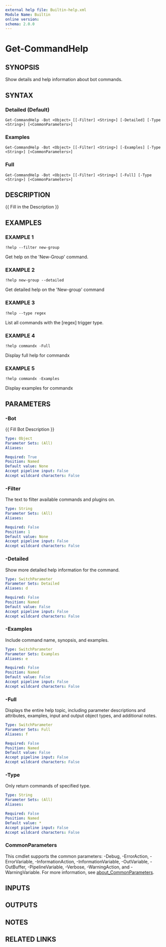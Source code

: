 ```yaml
---
external help file: Builtin-help.xml
Module Name: Builtin
online version:
schema: 2.0.0
---
```


# Get-CommandHelp

## SYNOPSIS
Show details and help information about bot commands.

## SYNTAX

### Detailed (Default)
```
Get-CommandHelp -Bot <Object> [[-Filter] <String>] [-Detailed] [-Type <String>] [<CommonParameters>]
```

### Examples
```
Get-CommandHelp -Bot <Object> [[-Filter] <String>] [-Examples] [-Type <String>] [<CommonParameters>]
```

### Full
```
Get-CommandHelp -Bot <Object> [[-Filter] <String>] [-Full] [-Type <String>] [<CommonParameters>]
```

## DESCRIPTION
{{ Fill in the Description }}

## EXAMPLES

### EXAMPLE 1
```
!help --filter new-group
```

Get help on the 'New-Group' command.

### EXAMPLE 2
```
!help new-group --detailed
```

Get detailed help on the 'New-group' command

### EXAMPLE 3
```
!help --type regex
```

List all commands with the \[regex\] trigger type.

### EXAMPLE 4
```
!help commandx -Full
```

Display full help for commandx

### EXAMPLE 5
```
!help commandx -Examples
```

Display examples for commandx

## PARAMETERS

### -Bot
{{ Fill Bot Description }}

```yaml
Type: Object
Parameter Sets: (All)
Aliases:

Required: True
Position: Named
Default value: None
Accept pipeline input: False
Accept wildcard characters: False
```

### -Filter
The text to filter available commands and plugins on.

```yaml
Type: String
Parameter Sets: (All)
Aliases:

Required: False
Position: 1
Default value: None
Accept pipeline input: False
Accept wildcard characters: False
```

### -Detailed
Show more detailed help information for the command.

```yaml
Type: SwitchParameter
Parameter Sets: Detailed
Aliases: d

Required: False
Position: Named
Default value: False
Accept pipeline input: False
Accept wildcard characters: False
```

### -Examples
Include command name, synopsis, and examples.

```yaml
Type: SwitchParameter
Parameter Sets: Examples
Aliases: e

Required: False
Position: Named
Default value: False
Accept pipeline input: False
Accept wildcard characters: False
```

### -Full
Displays the entire help topic, including parameter descriptions and attributes, examples, input and output object types, and additional notes.

```yaml
Type: SwitchParameter
Parameter Sets: Full
Aliases: f

Required: False
Position: Named
Default value: False
Accept pipeline input: False
Accept wildcard characters: False
```

### -Type
Only return commands of specified type.

```yaml
Type: String
Parameter Sets: (All)
Aliases:

Required: False
Position: Named
Default value: *
Accept pipeline input: False
Accept wildcard characters: False
```

### CommonParameters
This cmdlet supports the common parameters: -Debug, -ErrorAction, -ErrorVariable, -InformationAction, -InformationVariable, -OutVariable, -OutBuffer, -PipelineVariable, -Verbose, -WarningAction, and -WarningVariable. For more information, see [about_CommonParameters](http://go.microsoft.com/fwlink/?LinkID=113216).

## INPUTS

## OUTPUTS

## NOTES

## RELATED LINKS
